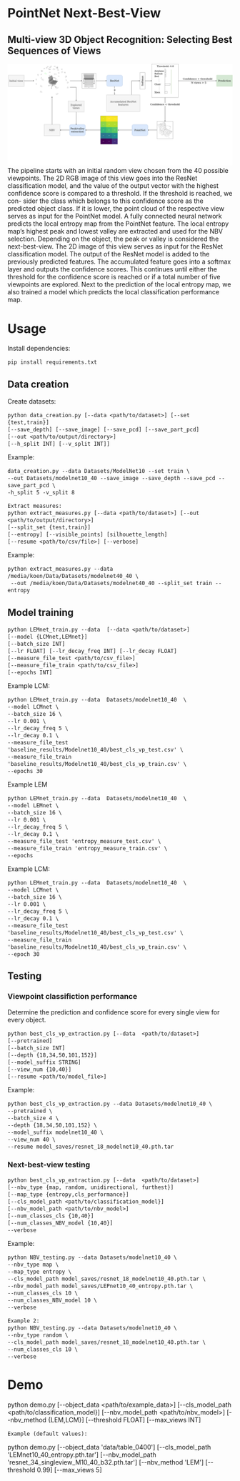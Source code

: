 # PointNet Next-Best-View
## Multi-view 3D Object Recognition: Selecting Best Sequences of Views
![Image of network](NBV_CLS_Horizontal.png)
The pipeline starts with an initial random view chosen from the 40 possible viewpoints. The 2D
RGB image of this view goes into the ResNet classification model, and the value of the output vector
with the highest confidence score is compared to a threshold. If the threshold is reached, we con-
sider the class which belongs to this confidence score as the predicted object class. If it is lower, the
point cloud of the respective view serves as input for the PointNet model. A fully connected neural
network predicts the local entropy map from the PointNet feature. The local entropy map’s highest
peak and lowest valley are extracted and used for the NBV selection. Depending on the object, the
peak or valley is considered the next-best-view. The 2D image of this view serves as input for the
ResNet classification model. The output of the ResNet model is added to the previously predicted
features. The accumulated feature goes into a softmax layer and outputs the confidence scores. This
continues until either the threshold for the confidence score is reached or if a total number of five
viewpoints are explored. Next to the prediction of the local entropy map, we also trained a model
which predicts the local classification performance map.
# Usage
Install dependencies:
```
pip install requirements.txt
```
## Data creation

Create datasets:
```
python data_creation.py [--data <path/to/dataset>] [--set {test,train}]
[--save_depth] [--save_image] [--save_pcd] [--save_part_pcd] 
[--out <path/to/output/directory>] 
[--h_split INT] [--v_split INT]]
```
Example:
```
data_creation.py --data Datasets/ModelNet10 --set train \
--out Datasets/modelnet10_40 --save_image --save_depth --save_pcd --save_part_pcd \
-h_split 5 -v_split 8
```

```
Extract measures:
python extract_measures.py [--data <path/to/dataset>] [--out <path/to/output/directory>]
[--split_set {test,train}] 
[--entropy] [--visible_points] [silhouette_length]
[--resume <path/to/csv/file>] [--verbose]
```

Example:
```
python extract_measures.py --data /media/koen/Data/Datasets/modelnet40_40 \
 --out /media/koen/Data/Datasets/modelnet40_40 --split_set train --entropy
```

## Model training
```
python LEMnet_train.py --data  [--data <path/to/dataset>]
[--model {LCMnet,LEMnet}]
[--batch_size INT]
[--lr FLOAT] [--lr_decay_freq INT] [--lr_decay FLOAT]
[--measure_file_test <path/to/csv_file>]
[--measure_file_train <path/to/csv_file>]
[--epochs INT]

```
Example LCM:

```
python LEMnet_train.py --data  Datasets/modelnet10_40  \
--model LCMnet \
--batch_size 16 \
--lr 0.001 \
--lr_decay_freq 5 \
--lr_decay 0.1 \
--measure_file_test 'baseline_results/Modelnet10_40/best_cls_vp_test.csv' \
--measure_file_train 'baseline_results/Modelnet10_40/best_cls_vp_train.csv' \
--epochs 30
```

Example LEM
```
python LEMnet_train.py --data  Datasets/modelnet10_40  \
--model LEMnet \
--batch_size 16 \
--lr 0.001 \
--lr_decay_freq 5 \
--lr_decay 0.1 \
--measure_file_test 'entropy_measure_test.csv' \
--measure_file_train 'entropy_measure_train.csv' \
--epochs 
```

Example LCM:
```
python LEMnet_train.py --data  Datasets/modelnet10_40  \
--model LCMnet \
--batch_size 16 \
--lr 0.001 \
--lr_decay_freq 5 \
--lr_decay 0.1 \
--measure_file_test 'baseline_results/Modelnet10_40/best_cls_vp_test.csv' \
--measure_file_train 'baseline_results/Modelnet10_40/best_cls_vp_train.csv' \
--epoch 30 
```
## Testing
### Viewpoint classifiction performance
Determine the prediction and confidence score for every single view for every object.
```
python best_cls_vp_extraction.py [--data  <path/to/dataset>]
[--pretrained]
[--batch_size INT]
[--depth {18,34,50,101,152}]
[--model_suffix STRING]
[--view_num {10,40}]
[--resume <path/to/model_file>]
```
Example:
```
python best_cls_vp_extraction.py --data Datasets/modelnet10_40 \
--pretrained \
--batch_size 4 \
--depth {18,34,50,101,152} \
--model_suffix modelnet10_40 \
--view_num 40 \
--resume model_saves/resnet_18_modelnet10_40.pth.tar
```

### Next-best-view testing
```
python best_cls_vp_extraction.py [--data  <path/to/dataset>]
[--nbv_type {map, random, unidirectional, furthest}]
[--map_type {entropy,cls_performance}]
[--cls_model_path <path/to/classification_model}]
[--nbv_model_path <path/to/nbv_model>]
[--num_classes_cls {10,40}]
[--num_classes_NBV_model {10,40}]
--verbose

```
Example:
```
python NBV_testing.py --data Datasets/modelnet10_40 \
--nbv_type map \
--map_type entropy \
--cls_model_path model_saves/resnet_18_modelnet10_40.pth.tar \
--nbv_model_path model_saves/LEPnet10_40_entropy.pth.tar \
--num_classes_cls 10 \
--num_classes_NBV_model 10 \
--verbose
```

```
Example 2:
python NBV_testing.py --data Datasets/modelnet10_40 \
--nbv_type random \
--cls_model_path model_saves/resnet_18_modelnet10_40.pth.tar \
--num_classes_cls 10 \
--verbose
```

# Demo
python demo.py [--object_data  <path/to/example_data>]
[--cls_model_path <path/to/classification_model}]
[--nbv_model_path <path/to/nbv_model>]
[--nbv_method {LEM,LCM}]
[--threshold FLOAT]
[--max_views INT]
```
Example (default values):
```
python demo.py [--object_data 'data/table_0400']
[--cls_model_path 'LEMnet10_40_entropy.pth.tar']
[--nbv_model_path 'resnet_34_singleview_M10_40_b32.pth.tar']
[--nbv_method 'LEM']
[--threshold 0.99]
[--max_views 5]
```

